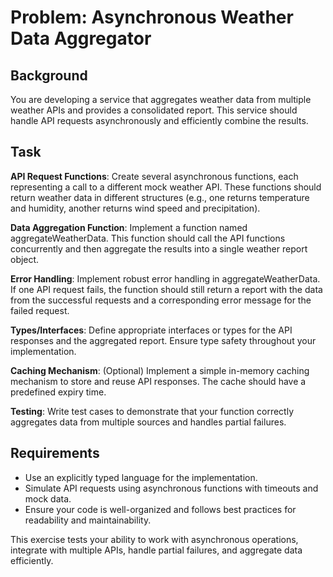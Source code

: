 # Problem: Asynchronous Weather Data Aggregator

## Background

You are developing a service that aggregates weather data from multiple weather APIs and provides a consolidated report. This service should handle API requests asynchronously and efficiently combine the results.

## Task

**API Request Functions**: Create several asynchronous functions, each representing a call to a different mock weather API. These functions should return weather data in different structures (e.g., one returns temperature and humidity, another returns wind speed and precipitation).

**Data Aggregation Function**: Implement a function named aggregateWeatherData. This function should call the API functions concurrently and then aggregate the results into a single weather report object.

**Error Handling**: Implement robust error handling in aggregateWeatherData. If one API request fails, the function should still return a report with the data from the successful requests and a corresponding error message for the failed request.

**Types/Interfaces**: Define appropriate interfaces or types for the API responses and the aggregated report. Ensure type safety throughout your implementation.

**Caching Mechanism**: (Optional) Implement a simple in-memory caching mechanism to store and reuse API responses. The cache should have a predefined expiry time.

**Testing**: Write test cases to demonstrate that your function correctly aggregates data from multiple sources and handles partial failures.

## Requirements

- Use an explicitly typed language for the implementation.
- Simulate API requests using asynchronous functions with timeouts and mock data.
- Ensure your code is well-organized and follows best practices for readability and maintainability.

This exercise tests your ability to work with asynchronous operations, integrate with multiple APIs, handle partial failures, and aggregate data efficiently.
